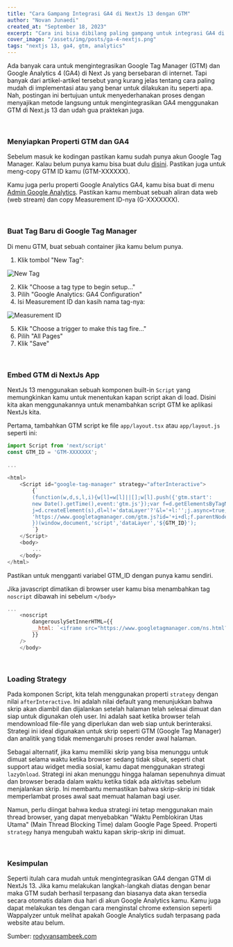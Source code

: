 ```yaml
---
title: "Cara Gampang Integrasi GA4 di NextJs 13 dengan GTM"
author: "Novan Junaedi"
created_at: "September 18, 2023"
excerpt: "Cara ini bisa dibilang paling gampang untuk integrasi GA4 di NextJs 13"
cover_image: "/assets/img/posts/ga-4-nextjs.png"
tags: "nextjs 13, ga4, gtm, analytics"
---
```


Ada banyak cara untuk mengintegrasikan Google Tag Manager (GTM) dan Google Analytics 4 (GA4) di Next Js yang bersebaran di internet. Tapi banyak dari artikel-artikel tersebut yang kurang jelas tentang cara paling mudah di implementasi atau yang benar untuk dilakukan itu seperti apa. Nah, postingan ini bertujuan untuk menyederhanakan proses dengan menyajikan metode langsung untuk mengintegrasikan GA4 menggunakan GTM di Next.js 13 dan udah gua praktekan juga.

<br>

### Menyiapkan Properti GTM dan GA4

Sebelum masuk ke kodingan pastikan kamu sudah punya akun Google Tag Manager. Kalau belum punya kamu bisa buat dulu [disini](https://tagmanager.google.com/). Pastikan juga untuk meng-copy GTM ID kamu (GTM-XXXXXX).

Kamu juga perlu properti Google Analytics GA4, kamu bisa buat di menu [Admin Google Analytics](http://analytics.google.com/). Pastikan kamu membuat sebuah aliran data web (web stream) dan copy Measurement ID-nya (G-XXXXXXX).

<br>

### Buat Tag Baru di Google Tag Manager

Di menu GTM, buat sebuah container jika kamu belum punya.

1. Klik tombol "New Tag":

![New Tag](https://www.rodyvansambeek.com/images/blog/ga4-newtag.png)

2. Klik "Choose a tag type to begin setup..."
3. Pilih "Google Analytics: GA4 Configuration"
4. Isi Measurement ID dan kasih nama tag-nya:

![Measurement ID](https://www.rodyvansambeek.com/images/blog/ga4-tag-config.png)

5. Klik "Choose a trigger to make this tag fire..."
6. Pilih "All Pages"
7. Klik "Save"

<br>

### Embed GTM di NextJs App

NextJs 13 menggunakan sebuah komponen built-in `Script` yang memungkinkan kamu untuk menentukan kapan script akan di load. Disini kita akan menggunakannya untuk menambahkan script GTM ke aplikasi NextJs kita.

Pertama, tambahkan GTM script ke file `app/layout.tsx` atau `app/layout.js` seperti ini:

```javascript
import Script from 'next/script'
const GTM_ID = 'GTM-XXXXXXX';
 
...
 
<html>
    <Script id="google-tag-manager" strategy="afterInteractive">
        {`
        (function(w,d,s,l,i){w[l]=w[l]||[];w[l].push({'gtm.start':
        new Date().getTime(),event:'gtm.js'});var f=d.getElementsByTagName(s)[0],
        j=d.createElement(s),dl=l!='dataLayer'?'&l='+l:'';j.async=true;j.src=
        'https://www.googletagmanager.com/gtm.js?id='+i+dl;f.parentNode.insertBefore(j,f);
        })(window,document,'script','dataLayer','${GTM_ID}');
        `}
    </Script>
    <body>
        ...
    </body>
</html>
```

Pastikan untuk mengganti variabel GTM_ID dengan punya kamu sendiri.

Jika javascript dimatikan di browser user kamu bisa menambahkan tag `noscript` dibawah ini sebelum `</body>`

```javascript
...
    <noscript
        dangerouslySetInnerHTML={{
        __html: `<iframe src="https://www.googletagmanager.com/ns.html?id=${GTM_ID}" height="0" width="0" style="display: none; visibility: hidden;"></iframe>`,
        }} 
    />
    </body>
```

<br>

### Loading Strategy

Pada komponen Script, kita telah menggunakan properti `strategy` dengan nilai `afterInteractive`. Ini adalah nilai default yang menunjukkan bahwa skrip akan diambil dan dijalankan setelah halaman telah selesai dimuat dan siap untuk digunakan oleh user. Ini adalah saat ketika browser telah mendownload file-file yang diperlukan dan web siap untuk berinteraksi. Strategi ini ideal digunakan untuk skrip seperti GTM (Google Tag Manager) dan analitik yang tidak memengaruhi proses render awal halaman.

Sebagai alternatif, jika kamu memiliki skrip yang bisa menunggu untuk dimuat selama waktu ketika browser sedang tidak sibuk, seperti chat support atau widget media sosial, kamu dapat menggunakan strategi `lazyOnload`. Strategi ini akan menunggu hingga halaman sepenuhnya dimuat dan browser berada dalam waktu ketika tidak ada aktivitas sebelum menjalankan skrip. Ini membantu memastikan bahwa skrip-skrip ini tidak memperlambat proses awal saat memuat halaman bagi user.

Namun, perlu diingat bahwa kedua strategi ini tetap menggunakan main thread browser, yang dapat menyebabkan "Waktu Pemblokiran Utas Utama" (Main Thread Blocking Time) dalam Google Page Speed. Properti `strategy` hanya mengubah waktu kapan skrip-skrip ini dimuat.

<br>

### Kesimpulan

Seperti itulah cara mudah untuk mengintegrasikan GA4 dengan GTM di NextJs 13. Jika kamu melakukan langkah-langkah diatas dengan benar maka GTM sudah berhasil terpasang dan biasanya data akan tersedia secara otomatis dalam dua hari di akun Google Analytics kamu. Kamu juga dapat melakukan tes dengan cara menginstal chrome extension seperti Wappalyzer untuk melihat apakah Google Analytics sudah terpasang pada website atau belum.

Sumber: [rodyvansambeek.com](https://www.rodyvansambeek.com/blog/easiest-ga4-integration-nextjs-13-gtm-guide)